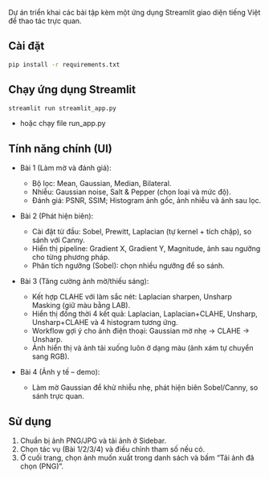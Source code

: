 Dự án triển khai các bài tập kèm một ứng dụng Streamlit giao diện tiếng Việt để thao tác trực quan.

## Cài đặt

```bash
pip install -r requirements.txt
```

## Chạy ứng dụng Streamlit

```bash
streamlit run streamlit_app.py
```
- hoặc chạy file run_app.py

## Tính năng chính (UI)

- Bài 1 (Làm mờ và đánh giá):
  - Bộ lọc: Mean, Gaussian, Median, Bilateral.
  - Nhiễu: Gaussian noise, Salt & Pepper (chọn loại và mức độ).
  - Đánh giá: PSNR, SSIM; Histogram ảnh gốc, ảnh nhiễu và ảnh sau lọc.

- Bài 2 (Phát hiện biên):
  - Cài đặt từ đầu: Sobel, Prewitt, Laplacian (tự kernel + tích chập), so sánh với Canny.
  - Hiển thị pipeline: Gradient X, Gradient Y, Magnitude, ảnh sau ngưỡng cho từng phương pháp.
  - Phân tích ngưỡng (Sobel): chọn nhiều ngưỡng để so sánh.

- Bài 3 (Tăng cường ảnh mờ/thiếu sáng):
  - Kết hợp CLAHE với làm sắc nét: Laplacian sharpen, Unsharp Masking (giữ màu bằng LAB).
  - Hiển thị đồng thời 4 kết quả: Laplacian, Laplacian+CLAHE, Unsharp, Unsharp+CLAHE và 4 histogram tương ứng.
  - Workflow gợi ý cho ảnh điện thoại: Gaussian mờ nhẹ → CLAHE → Unsharp.
  - Ảnh hiển thị và ảnh tải xuống luôn ở dạng màu (ảnh xám tự chuyển sang RGB).

- Bài 4 (Ảnh y tế – demo):
  - Làm mờ Gaussian để khử nhiễu nhẹ, phát hiện biên Sobel/Canny, so sánh trực quan.

## Sử dụng

1) Chuẩn bị ảnh PNG/JPG và tải ảnh ở Sidebar.
2) Chọn tác vụ (Bài 1/2/3/4) và điều chỉnh tham số nếu có.
3) Ở cuối trang, chọn ảnh muốn xuất trong danh sách và bấm “Tải ảnh đã chọn (PNG)”.

